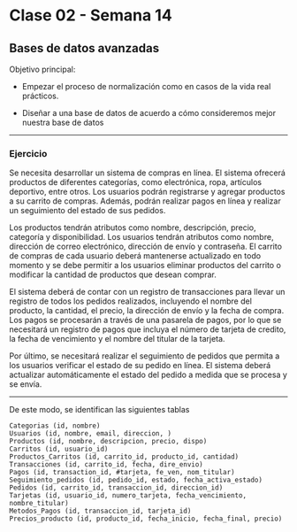 # Clase 02 - Semana 14
## Bases de datos avanzadas

Objetivo principal:

* Empezar el proceso de normalización como en casos de la vida real prácticos.

* Diseñar a una base de datos de acuerdo a cómo consideremos mejor nuestra base de datos




- - - 

### Ejercicio

Se necesita desarrollar un sistema de compras en línea. El sistema ofrecerá productos de diferentes categorías, como electrónica, ropa, artículos deportivo, entre otros. Los usuarios podrán registrarse y agregar productos a su carrito de compras. Además, podrán realizar pagos en línea y realizar un seguimiento del estado de sus pedidos.

Los productos tendrán atributos como nombre, descripción, precio, categoría y disponibilidad. Los usuarios tendrán atributos como nombre, dirección de correo electrónico, dirección de envío y contraseña. El carrito de compras de cada usuario deberá mantenerse actualizado en todo momento y se debe permitir a los usuarios eliminar productos del carrito o modificar la cantidad de productos que desean comprar.


El sistema deberá de contar con un registro de transacciones para llevar un registro de todos los pedidos realizados, incluyendo el nombre del producto, la cantidad, el precio, la dirección de envío y la fecha de compra. Los pagos se procesarán a través de una pasarela de pagos, por lo que se necesitará un registro de pagos que incluya el número de tarjeta de credito, la fecha de vencimiento y el nombre del titular de la tarjeta.

Por último, se necesitará realizar el seguimiento de pedidos que permita a los usuarios verificar el estado de su pedido en línea. El sistema deberá actualizar automáticamente el estado del pedido a medida que se procesa y se envía.

---


De este modo, se identifican las siguientes tablas
```
Categorias (id, nombre)
Usuarios (id, nombre, email, direccion, )
Productos (id, nombre, descripcion, precio, dispo)
Carritos (id, usuario_id)
Productos_Carritos (id, carrito_id, producto_id, cantidad)
Transacciones (id, carrito_id, fecha, dire_envio)
Pagos (id, transaction_id, #tarjeta, fe_ven, nom_titular)
Seguimiento_pedidos (id, pedido_id, estado, fecha_activa_estado)
Pedidos (id, carrito_id, transaccion_id, direccion_id)
Tarjetas (id, usuario_id, numero_tarjeta, fecha_vencimiento, nombre_titular)
Metodos_Pagos (id, transaccion_id, tarjeta_id)
Precios_producto (id, producto_id, fecha_inicio, fecha_final, precio)
```




